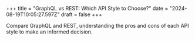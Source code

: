 +++
title = "GraphQL vs REST: Which API Style to Choose?"
date = "2024-08-19T10:05:27.597Z"
draft = false
+++

  Compare GraphQL and REST, understanding the pros and cons of each API style to make an informed decision.
        